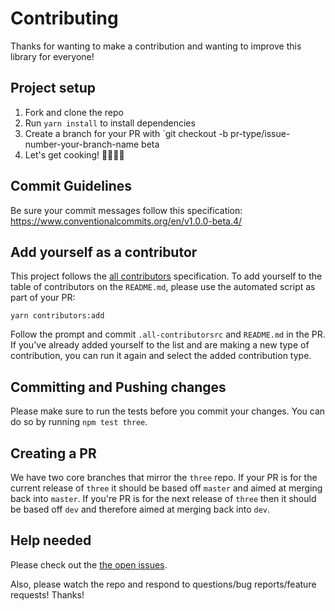 # Contributing

Thanks for wanting to make a contribution and wanting to improve this library for everyone!

## Project setup

1.  Fork and clone the repo
2.  Run `yarn install` to install dependencies
3.  Create a branch for your PR with `git checkout -b pr-type/issue-number-your-branch-name beta
4.  Let's get cooking! 👨🏻‍🍳🥓

## Commit Guidelines

Be sure your commit messages follow this specification: https://www.conventionalcommits.org/en/v1.0.0-beta.4/

## Add yourself as a contributor

This project follows the [all contributors](https://github.com/kentcdodds/all-contributors)
specification. To add yourself to the table of contributors on the `README.md`, please use the
automated script as part of your PR:

```console
yarn contributors:add
```

Follow the prompt and commit `.all-contributorsrc` and `README.md` in the PR. If you've already
added yourself to the list and are making a new type of contribution, you can run it again and
select the added contribution type.

## Committing and Pushing changes

Please make sure to run the tests before you commit your changes. You can do so by running
`npm test three`.

## Creating a PR

We have two core branches that mirror the `three` repo. If your PR is for the current release of `three` it should be based off `master` and aimed at merging back into `master`. If you're PR is for the next release of `three` then it should be based off `dev` and therefore aimed at merging back into `dev`.

## Help needed

Please check out the
[the open issues](https://github.com/three-types/three-ts-types/issues).

Also, please watch the repo and respond to questions/bug reports/feature requests! Thanks!
